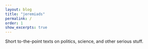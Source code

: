 ```yaml
---
layout: blog
title: "jeremiads"
permalink: /
order: 1
show_excerpts: true
---
```


Short to-the-point texts on politics, science, and other serious stuff.
